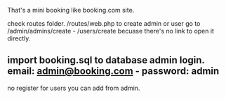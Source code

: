 That's a mini booking like booking.com site.

check routes folder. /routes/web.php
to create admin or user go to /admin/admins/create - /users/create becuase there's no link to open it directly.

import booking.sql to database
admin login. 
email: admin@booking.com -
password: admin
-
no register for users you can add from admin.
